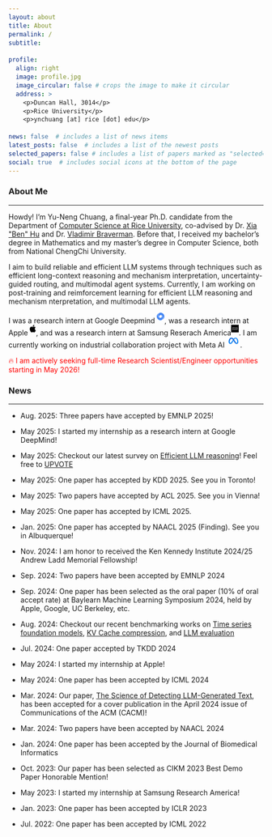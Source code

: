 ```yaml
---
layout: about
title: About
permalink: /
subtitle:

profile:
  align: right
  image: profile.jpg
  image_circular: false # crops the image to make it circular
  address: >
    <p>Duncan Hall, 3014</p>
    <p>Rice University</p>
    <p>ynchuang [at] rice [dot] edu</p>

news: false  # includes a list of news items
latest_posts: false  # includes a list of the newest posts
selected_papers: false # includes a list of papers marked as "selected={true}"
social: true  # includes social icons at the bottom of the page
---
```


### About Me
---
Howdy! I’m Yu-Neng Chuang, a final-year Ph.D. candidate from the Department of [Computer Science at Rice University](https://cs.rice.edu/), co-advised by Dr. [Xia "Ben" Hu](https://cs.rice.edu/~xh37/index.html) and Dr. [Vladimir Braverman](https://cs.rice.edu/~vb21/). Before that, I received my bachelor’s degree in Mathematics and my master’s degree in Computer Science, both from National ChengChi University.

I aim to build reliable and efficient LLM systems through techniques such as efficient long-context reasoning and mechanism interpretation, uncertainty-guided routing, and multimodal agent systems. Currently, I am working on post-training and reimforcement learning for efficient LLM reasoning and mechanism nterpretation, and multimodal LLM agents.

<!-- My research interests include (1) Multi-modal Agentic LLMs, (2) Efficient LLM (Long Context & Efficient Reasoning), (3) LLM Routing and Uncertainty. Currently, I am focusing on efficient LLM reasoning, LLM Agent Memory, and LLM reasoning for agentic tool usage. -->

I was a research intern at Google Deepmind <img src="assets/img/deepmind.png" alt="Google DeepMind" style="height: 15px; margin-bottom: 6px;"/>, was a research intern at Apple <img src="assets/img/apple.svg" alt="Apple" style="height: 15px; margin-bottom: 6px;"/>, and was a research intern at Samsung Reserach America<img src="assets/img/samsung.jpeg" alt="Samsung Research America" style="height: 15px; margin-bottom: 6px;"/>. I am currently working on industrial collaboration project with Meta AI <img src="assets/img/meta.png" alt="Meta AI" style="height: 15px; margin-bottom: 6px;"/>. 


<span style="color:red"> 🔥 I am actively seeking full-time Research Scientist/Engineer opportunities starting in May 2026!</span>

### News
---
- Aug. 2025: Three papers have accepted by EMNLP 2025!

- May 2025: I started my internship as a research intern at Google DeepMind!

- May 2025: Checkout our latest survey on [Efficient LLM reasoning](https://arxiv.org/abs/2503.16419)! Feel free to [UPVOTE](https://huggingface.co/papers/2503.16419)

- May 2025: One paper has accepted by KDD 2025. See you in Toronto!

- May 2025: Two papers have accepted by ACL 2025. See you in Vienna!

- May 2025: One paper has accepted by ICML 2025.

- Jan. 2025: One paper has accepted by NAACL 2025 (Finding). See you in Albuquerque!

- Nov. 2024: I am honor to received the Ken Kennedy Institute 2024/25 Andrew Ladd Memorial Fellowship!

- Sep. 2024: Two papers have been accepted by EMNLP 2024 

- Sep. 2024: One paper has been selected as the oral paper (10% of oral accept rate) at Baylearn Machine Learning Symposium 2024, held by Apple, Google, UC Berkeley, etc.

- Aug. 2024: Checkout our recent benchmarking works on [Time series foundation models](https://arxiv.org/abs/2406.14045), [KV Cache compression](https://arxiv.org/abs/2407.01527), and [LLM evaluation](https://arxiv.org/abs/2408.13704)

- Jul. 2024: One paper accepted by TKDD 2024

- May 2024: I started my internship at Apple!

- May 2024: One paper has been accepted by ICML 2024

- Mar. 2024: Our paper, [The Science of Detecting LLM-Generated Text](https://cacm.acm.org/research/the-science-of-detecting-llm-generated-text/), has been accepted for a cover publication in the April 2024 issue of Communications of the ACM (CACM)!

- Mar. 2024: Two papers have been accepted by NAACL 2024

- Jan. 2024: One paper has been accepted by the Journal of Biomedical Informatics

- Oct. 2023: Our paper has been selected as CIKM 2023 Best Demo Paper Honorable Mention!

- May 2023: I started my internship at Samsung Research America!

- Jan. 2023: One paper has been accepted by ICLR 2023

- Jul. 2022: One paper has been accepted by ICML 2022

<!-- - Aug. 2020: One paper has been accepted by CIKM 2020

- May 2020: One paper has been accepted by UAI 2020
 -->
